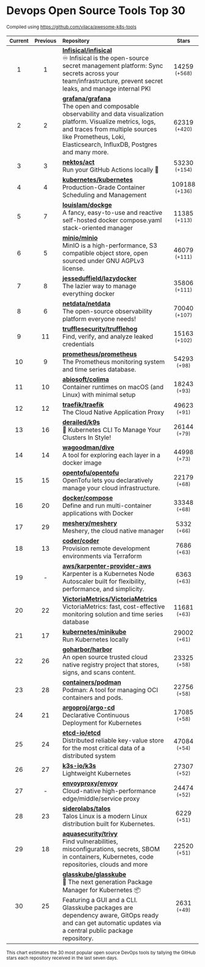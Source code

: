 # Devops Open Source Tools Top 30
<sup>Compiled using https://github.com/vilaca/awesome-k8s-tools</sup>
<div align="center">

|<sub>Current</sub>|<sub>Previous</sub>|<sub>Repository</sub>|<sub>Stars</sub>|
|:---:|:---:|:---|:---:|
|1|1|[**Infisical/infisical**](https://github.com/Infisical/infisical)<br/>♾ Infisical is the open-source secret management platform: Sync secrets across your team/infrastructure, prevent secret leaks, and manage internal PKI|14259 <sup>(+568)</sup>|
|2|2|[**grafana/grafana**](https://github.com/grafana/grafana)<br/>The open and composable observability and data visualization platform. Visualize metrics, logs, and traces from multiple sources like Prometheus, Loki, Elasticsearch, InfluxDB, Postgres and many more. |62319 <sup>(+420)</sup>|
|3|3|[**nektos/act**](https://github.com/nektos/act)<br/>Run your GitHub Actions locally 🚀|53230 <sup>(+154)</sup>|
|4|4|[**kubernetes/kubernetes**](https://github.com/kubernetes/kubernetes)<br/>Production-Grade Container Scheduling and Management|109188 <sup>(+136)</sup>|
|5|7|[**louislam/dockge**](https://github.com/louislam/dockge)<br/>A fancy, easy-to-use and reactive self-hosted docker compose.yaml stack-oriented manager|11385 <sup>(+113)</sup>|
|6|5|[**minio/minio**](https://github.com/minio/minio)<br/>MinIO is a high-performance, S3 compatible object store, open sourced under GNU AGPLv3 license.|46079 <sup>(+111)</sup>|
|7|8|[**jesseduffield/lazydocker**](https://github.com/jesseduffield/lazydocker)<br/>The lazier way to manage everything docker|35806 <sup>(+111)</sup>|
|8|6|[**netdata/netdata**](https://github.com/netdata/netdata)<br/>The open-source observability platform everyone needs!|70040 <sup>(+107)</sup>|
|9|11|[**trufflesecurity/trufflehog**](https://github.com/trufflesecurity/trufflehog)<br/>Find, verify, and analyze leaked credentials|15163 <sup>(+102)</sup>|
|10|9|[**prometheus/prometheus**](https://github.com/prometheus/prometheus)<br/>The Prometheus monitoring system and time series database.|54293 <sup>(+98)</sup>|
|11|10|[**abiosoft/colima**](https://github.com/abiosoft/colima)<br/>Container runtimes on macOS (and Linux) with minimal setup|18243 <sup>(+93)</sup>|
|12|12|[**traefik/traefik**](https://github.com/traefik/traefik)<br/>The Cloud Native Application Proxy|49623 <sup>(+91)</sup>|
|13|16|[**derailed/k9s**](https://github.com/derailed/k9s)<br/>🐶 Kubernetes CLI To Manage Your Clusters In Style!|26144 <sup>(+79)</sup>|
|14|14|[**wagoodman/dive**](https://github.com/wagoodman/dive)<br/>A tool for exploring each layer in a docker image|44998 <sup>(+73)</sup>|
|15|15|[**opentofu/opentofu**](https://github.com/opentofu/opentofu)<br/>OpenTofu lets you declaratively manage your cloud infrastructure.|22179 <sup>(+68)</sup>|
|16|20|[**docker/compose**](https://github.com/docker/compose)<br/>Define and run multi-container applications with Docker|33348 <sup>(+68)</sup>|
|17|29|[**meshery/meshery**](https://github.com/meshery/meshery)<br/>Meshery, the cloud native manager|5332 <sup>(+66)</sup>|
|18|13|[**coder/coder**](https://github.com/coder/coder)<br/>Provision remote development environments via Terraform|7686 <sup>(+63)</sup>|
|19|-|[**aws/karpenter-provider-aws**](https://github.com/aws/karpenter-provider-aws)<br/>Karpenter is a Kubernetes Node Autoscaler built for flexibility, performance, and simplicity.|6363 <sup>(+63)</sup>|
|20|22|[**VictoriaMetrics/VictoriaMetrics**](https://github.com/VictoriaMetrics/VictoriaMetrics)<br/>VictoriaMetrics: fast, cost-effective monitoring solution and time series database|11681 <sup>(+63)</sup>|
|21|17|[**kubernetes/minikube**](https://github.com/kubernetes/minikube)<br/>Run Kubernetes locally|29002 <sup>(+61)</sup>|
|22|26|[**goharbor/harbor**](https://github.com/goharbor/harbor)<br/>An open source trusted cloud native registry project that stores, signs, and scans content.|23325 <sup>(+58)</sup>|
|23|28|[**containers/podman**](https://github.com/containers/podman)<br/>Podman: A tool for managing OCI containers and pods.|22756 <sup>(+58)</sup>|
|24|21|[**argoproj/argo-cd**](https://github.com/argoproj/argo-cd)<br/>Declarative Continuous Deployment for Kubernetes|17085 <sup>(+58)</sup>|
|25|24|[**etcd-io/etcd**](https://github.com/etcd-io/etcd)<br/>Distributed reliable key-value store for the most critical data of a distributed system|47084 <sup>(+54)</sup>|
|26|27|[**k3s-io/k3s**](https://github.com/k3s-io/k3s)<br/>Lightweight Kubernetes|27307 <sup>(+52)</sup>|
|27|-|[**envoyproxy/envoy**](https://github.com/envoyproxy/envoy)<br/>Cloud-native high-performance edge/middle/service proxy|24474 <sup>(+52)</sup>|
|28|23|[**siderolabs/talos**](https://github.com/siderolabs/talos)<br/>Talos Linux is a modern Linux distribution built for Kubernetes.|6229 <sup>(+51)</sup>|
|29|18|[**aquasecurity/trivy**](https://github.com/aquasecurity/trivy)<br/>Find vulnerabilities, misconfigurations, secrets, SBOM in containers, Kubernetes, code repositories, clouds and more|22520 <sup>(+51)</sup>|
|30|25|[**glasskube/glasskube**](https://github.com/glasskube/glasskube)<br/>🧊 The next generation Package Manager for Kubernetes 📦 Featuring a GUI and a CLI. Glasskube packages are dependency aware, GitOps ready and can get automatic updates via a central public package repository.|2631 <sup>(+49)</sup>|


</div>

<sub>This chart estimates the 30 most popular open source DevOps tools by tallying the GitHub stars each repository received in the last seven days.</sub>
